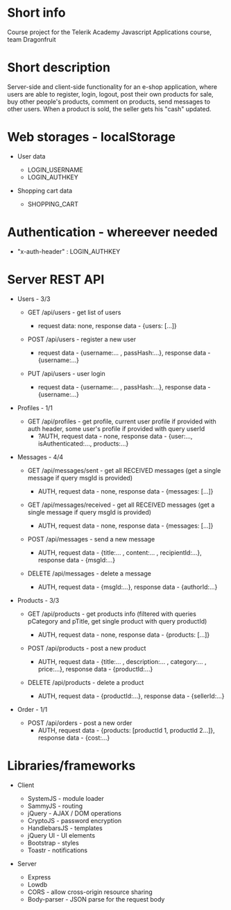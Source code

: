 # Short info
Course project for the Telerik Academy Javascript Applications course, team Dragonfruit

# Short description
Server-side and client-side functionality for an e-shop application, where users are able to register, login, logout, post their own products for sale, buy other people's products, comment on products, send messages to other users.
When a product is sold, the seller gets his "cash" updated.

# Web storages - localStorage
  * User data
    - LOGIN_USERNAME
    - LOGIN_AUTHKEY

  * Shopping cart data
    - SHOPPING_CART    

# Authentication - whereever needed
  * "x-auth-header" : LOGIN_AUTHKEY

# Server REST API
  * Users - 3/3
    - GET       /api/users      - get list of users
      * request data: none, response data - {users: [...]}

    - POST      /api/users      - register a new user
      * request data - {username:... , passHash:...}, response data - {username:...}

    - PUT       /api/users      - user login
      * request data - {username:... , passHash:...}, response data - {username:...}

  * Profiles - 1/1
    - GET       /api/profiles            - get profile, current user profile if provided with auth header, some user's profile if provided with query userId
      * ?AUTH, request data - none, response data - {user:..., isAuthenticated:..., products:...}

  * Messages - 4/4
    - GET       /api/messages/sent       - get all RECEIVED messages (get a single message if query msgId is provided)
      * AUTH, request data - none, response data - {messages: [...]}

    - GET       /api/messages/received   - get all RECEIVED messages (get a single message if query msgId is provided)
      * AUTH, request data - none, response data - {messages: [...]}

    - POST      /api/messages            - send a new message
      * AUTH, request data - {title:... , content:... , recipientId:...}, response data - {msgId:...}

    - DELETE    /api/messages             - delete a message
      * AUTH, request data - {msgId:...}, response data - {authorId:...}

  * Products - 3/3
    - GET       /api/products   - get products info (filtered with queries pCategory and pTitle, get single product with query productId)
      * AUTH, request data - none, response data - {products: [...]}

    - POST      /api/products   - post a new product
      * AUTH, request data - {title:... , description:... , category:... , price:...}, response data - {productId:...}

    - DELETE    /api/products   - delete a product
      * AUTH, request data - {productId:...}, response data - {sellerId:...}

  * Order - 1/1
    - POST      /api/orders     - post a new order
      * AUTH, request data - {products: [productId 1, productId 2...]}, response data - {cost:...}

# Libraries/frameworks
  * Client
    - SystemJS - module loader
    - SammyJS - routing
    - jQuery - AJAX / DOM operations
    - CryptoJS - password encryption
    - HandlebarsJS - templates
    - jQuery UI - UI elements
    - Bootstrap - styles
    - Toastr - notifications

  * Server
    - Express
    - Lowdb
    - CORS - allow cross-origin resource sharing
    - Body-parser - JSON parse for the request body